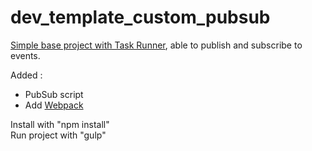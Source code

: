 # dev_template_custom_pubsub
<a href="https://github.com/mrsCandyBar/dev_template_custom">Simple base project with Task Runner</a>, able to publish and subscribe to events.

Added : 
 - PubSub script<br>
 - Add <a href="https://github.com/shama/webpack-stream">Webpack</a>

 Install with "npm install"<br>
 Run project with "gulp"
